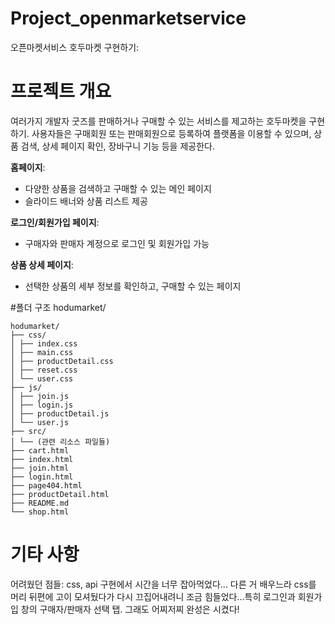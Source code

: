 # Project_openmarketservice
오픈마켓서비스
호두마켓 구현하기:

# 프로젝트 개요
여러가지 개발자 굿즈를 판매하거나 구매할 수 있는 서비스를 제고하는 호두마켓을 구현하기. 
사용자들은 구매회원 또는 판매회원으로 등록하여 플랫폼을 이용할 수 있으며, 상품 검색, 상세 페이지 확인, 장바구니 기능 등을 제공한다.

**홈페이지**: 
- 다양한 상품을 검색하고 구매할 수 있는 메인 페이지
- 슬라이드 배너와 상품 리스트 제공

**로그인/회원가입 페이지**: 
- 구매자와 판매자 계정으로 로그인 및 회원가입 가능

**상품 상세 페이지**: 
- 선택한 상품의 세부 정보를 확인하고, 구매할 수 있는 페이지


#폴더 구조
hodumarket/
```
hodumarket/
├── css/
│ ├── index.css
│ ├── main.css
│ ├── productDetail.css
│ ├── reset.css
│ └── user.css
├── js/
│ ├── join.js
│ ├── login.js
│ ├── productDetail.js
│ └── user.js
├── src/
│ └── (관련 리소스 파일들)
├── cart.html
├── index.html
├── join.html
├── login.html
├── page404.html
├── productDetail.html
├── README.md
└── shop.html
```

# 기타 사항
어려웠던 점들:
  css, api 구현에서 시간을 너무 잡아먹었다... 다른 거 배우느라 css를 머리 뒤편에 고이 모셔뒀다가 다시 끄집어내려니 조금 힘들었다...특히 로그인과 회원가입 창의 구매자/판매자 선택 탭. 그래도 어찌저찌 완성은 시켰다!
  
